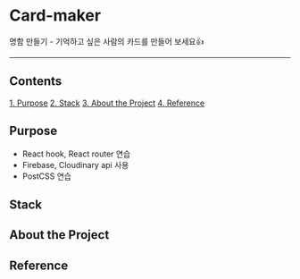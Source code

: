 # Card-maker
명함 만들기 - 기억하고 싶은 사람의 카드를 만들어 보세요👍

---  

## Contents
[1. Purpose](#Purpose)
[2. Stack](#Stack)
[3. About the Project](#About-the-Project)
[4. Reference](#Reference)

## Purpose
- React hook, React router 연습
- Firebase, Cloudinary api 사용
- PostCSS 연습

## Stack

## About the Project

## Reference

